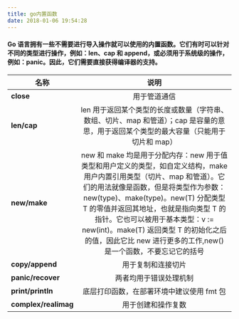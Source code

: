 ```yaml
---
title: go内置函数
date: 2018-01-06 19:54:28
---
```


#### Go 语言拥有一些不需要进行导入操作就可以使用的内置函数。它们有时可以针对不同的类型进行操作，例如：len、cap 和 append，或必须用于系统级的操作，例如：panic。因此，它们需要直接获得编译器的支持。

|名称|说明|
|---|:---:|
|**close**	|用于管道通信|
|**len/cap**	|len 用于返回某个类型的长度或数量（字符串、数组、切片、map 和管道）；cap 是容量的意思，用于返回某个类型的最大容量（只能用于切片和 map）|
|**new/make**	|new 和 make 均是用于分配内存：new 用于值类型和用户定义的类型，如自定义结构，make 用户内置引用类型（切片、map 和管道）。它们的用法就像是函数，但是将类型作为参数：new(type)、make(type)。new(T) 分配类型 T 的零值并返回其地址，也就是指向类型 T 的指针。它也可以被用于基本类型：v := new(int)。make(T) 返回类型 T 的初始化之后的值，因此它比 new 进行更多的工作,new() 是一个函数，不要忘记它的括号|
|**copy/append**	|用于复制和连接切片|
|**panic/recover**	|两者均用于错误处理机制|
|**print/println**	|底层打印函数，在部署环境中建议使用 fmt 包|
|**complex/realimag**	|用于创建和操作复数|


